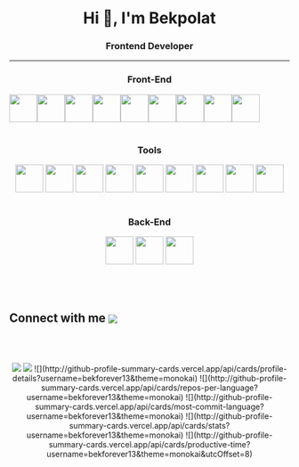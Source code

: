 <div id="header" align="center" >
	<h1>Hi 👋, I'm Bekpolat</h1>
	<h3>Frontend Developer</h3>
	<hr/>
</div>

<div align="center">
    <h3>Front-End</h3>
    <div style="display: flex; align-items: center;">
	<img src="https://cdn.jsdelivr.net/gh/devicons/devicon/icons/html5/html5-original.svg" width="50" height="50" />
	<img src="https://cdn.jsdelivr.net/gh/devicons/devicon/icons/css3/css3-original.svg" width="50" height="50" />
	<img src="https://cdn.jsdelivr.net/gh/devicons/devicon/icons/sass/sass-original.svg" width="50" height="50" />
	<img src="https://www.svgrepo.com/show/374118/tailwind.svg" width="50" height="50" />
	<img src="https://cdn.jsdelivr.net/gh/devicons/devicon/icons/nextjs/nextjs-line.svg" width="50" height="50" />
	<img src="https://cdn.jsdelivr.net/gh/devicons/devicon/icons/javascript/javascript-original.svg" width="50" height="50" />
	<img src="https://cdn.jsdelivr.net/gh/devicons/devicon/icons/typescript/typescript-original.svg" width="50" height="50" />
	<img src="https://cdn.jsdelivr.net/gh/devicons/devicon/icons/react/react-original.svg" width="50" height="50" />
	<img src="https://cdn.jsdelivr.net/gh/devicons/devicon/icons/redux/redux-original.svg" width="50" height="50" />
    </div>
</div>
<br />
<div align="center">
    <h3>Tools</h3>
    <img src="https://cdn.jsdelivr.net/gh/devicons/devicon/icons/figma/figma-original.svg" width="50" height="50"  />
    <img src="https://cdn.jsdelivr.net/gh/devicons/devicon/icons/vscode/vscode-original.svg" width="50" height="50" />
    <img src="https://cdn.jsdelivr.net/gh/devicons/devicon/icons/git/git-original.svg" width="50" height="50" />
    <img src="https://cdn.jsdelivr.net/gh/devicons/devicon/icons/npm/npm-original-wordmark.svg" width="50" height="50" />
    <img src="https://cdn.jsdelivr.net/gh/devicons/devicon/icons/firebase/firebase-plain.svg" width="50" height="50" />
    <img src="https://www.svgrepo.com/show/354202/postman-icon.svg" width="50" height="50"/>
    <img src="https://cdn.jsdelivr.net/gh/devicons/devicon/icons/photoshop/photoshop-plain.svg" width="50" height="50" />
    <img src="https://cdn.jsdelivr.net/gh/devicons/devicon/icons/google/google-original.svg" width="50" height="50" />
     <img src="https://www.svgrepo.com/show/306500/openai.svg" width="50" height="50" color="white"/>
</div>
<br />
<div align="center">
    <h3>Back-End</h3>
    <img src="https://cdn.jsdelivr.net/gh/devicons/devicon/icons/express/express-original.svg" width="50" height="50"  />
    <img src="https://cdn.jsdelivr.net/gh/devicons/devicon/icons/mongodb/mongodb-original.svg" width="50" height="50" />
    <img src="https://cdn.jsdelivr.net/gh/devicons/devicon/icons/nodejs/nodejs-original-wordmark.svg" width="50" height="50" />
</div>
<br />


<br />
<br />

<h2> Connect with me <a href="https://t.me/bekforever" target="blank"><img align="center"
      src="https://img.shields.io/badge/-telegram-red?color=white&logo=telegram&logoColor=32A8DE"
      /></a> </h2>
<br />

<br />
<br />
<div align="center">

<img src="https://github.com/bekforever13/github-stats/blob/master/generated/overview.svg#gh-dark-mode-only" />
<img src="https://github.com/bekforever13/github-stats/blob/master/generated/languages.svg#gh-dark-mode-only" />
![](http://github-profile-summary-cards.vercel.app/api/cards/profile-details?username=bekforever13&theme=monokai)
![](http://github-profile-summary-cards.vercel.app/api/cards/repos-per-language?username=bekforever13&theme=monokai)
![](http://github-profile-summary-cards.vercel.app/api/cards/most-commit-language?username=bekforever13&theme=monokai)
![](http://github-profile-summary-cards.vercel.app/api/cards/stats?username=bekforever13&theme=monokai)
![](http://github-profile-summary-cards.vercel.app/api/cards/productive-time?username=bekforever13&theme=monokai&utcOffset=8)

</div>
